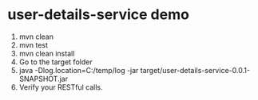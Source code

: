 # user-details-service demo

1. mvn clean
2. mvn test
3. mvn clean install 
4. Go to the target folder
5. java -Dlog.location=C:/temp/log -jar target/user-details-service-0.0.1-SNAPSHOT.jar
6. Verify your RESTful calls.

